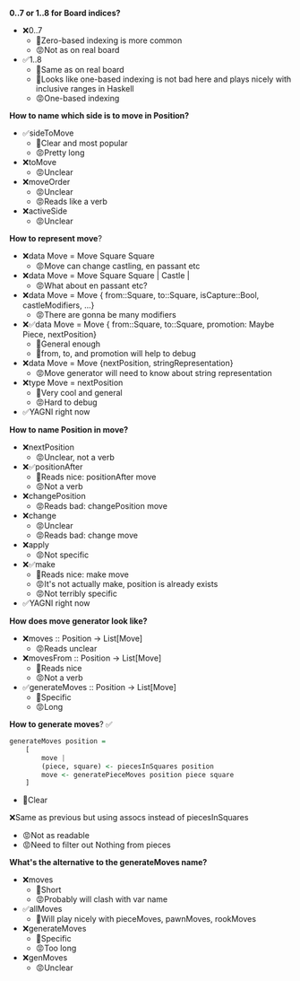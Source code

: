 **0..7 or 1..8 for Board indices?**
* ❌0..7
    * 🙂Zero-based indexing is more common 
    * 😡Not as on real board
* ✅1..8
    * 🙂Same as on real board
    * 🙂Looks like one-based indexing is not bad here and plays nicely with inclusive ranges in Haskell
    * 😡One-based indexing

**How to name which side is to move in Position?**
* ✅sideToMove
    * 🙂Clear and most popular
    * 😡Pretty long
* ❌toMove
    * 😡Unclear
* ❌moveOrder
    * 😡Unclear
    * 😡Reads like a verb
* ❌activeSide
    * 😡Unclear

**How to represent move**?
* ❌data Move = Move Square Square
    * 😡Move can change castling, en passant etc
* ❌data Move = Move Square Square | Castle | 
    * 😡What about en passant etc?
* ❌data Move = Move { from::Square, to::Square, isCapture::Bool, castleModifiers, ...}
    * 😡There are gonna be many modifiers
* ❌✅data Move = Move { from::Square, to::Square, promotion: Maybe Piece, nextPosition}
    * 🙂General enough
    * 🙂from, to, and promotion will help to debug
* ❌data Move = Move {nextPosition, stringRepresentation}
    * 😡Move generator will need to know about string representation
* ❌type Move = nextPosition
    * 🙂Very cool and general
    * 😡Hard to debug
* ✅YAGNI right now

**How to name Position in move?**
* ❌nextPosition
    * 😡Unclear, not a verb
* ❌✅positionAfter
    * 🙂Reads nice: positionAfter move
    * 😡Not a verb
* ❌changePosition
    * 😡Reads bad: changePosition move
* ❌change
    * 😡Unclear
    * 😡Reads bad: change move
* ❌apply
    * 😡Not specific
* ❌✅make
    * 🙂Reads nice: make move
    * 😡It's not actually make, position is already exists
    * 😡Not terribly specific
* ✅YAGNI right now

**How does move generator look like?**
* ❌moves :: Position -> List[Move]
    * 😡Reads unclear
* ❌movesFrom :: Position -> List[Move]
    * 🙂Reads nice
    * 😡Not a verb
* ✅generateMoves :: Position -> List[Move]
    * 🙂Specific
    * 😡Long

**How to generate moves**?
✅
```haskell
generateMoves position =
    [
        move |
        (piece, square) <- piecesInSquares position
        move <- generatePieceMoves position piece square
    ]
```
* 🙂Clear

❌Same as previous but using assocs instead of piecesInSquares
* 😡Not as readable
* 😡Need to filter out Nothing from pieces


**What's the alternative to the generateMoves name?**
* ❌moves
    * 🙂Short
    * 😡Probably will clash with var name
* ✅allMoves
    * 🙂Will play nicely with pieceMoves, pawnMoves, rookMoves 
* ❌generateMoves
    * 🙂Specific
    * 😡Too long
* ❌genMoves
    * 😡Unclear